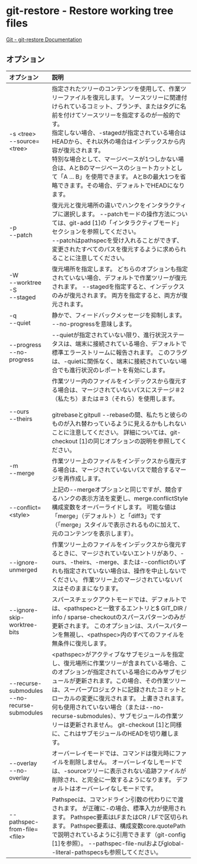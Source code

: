 # git-restore - Restore working tree files

[Git - git-restore Documentation](https://git-scm.com/docs/git-restore)

## オプション

|オプション|説明|
|:--|:--|
|-s \<tree><br>--source=\<tree>|指定されたツリーのコンテンツを使用して、作業ツリーファイルを復元します。 ソースツリーに関連付けられているコミット、ブランチ、またはタグに名前を付けてソースツリーを指定するのが一般的です。<br>指定しない場合、-stagedが指定されている場合はHEADから、それ以外の場合はインデックスから内容が復元されます。<br>特別な場合として、マージベースが1つしかない場合は、AとBのマージベースのショートカットとして「A ... B」を使用できます。 AとBの最大1つを省略できます。その場合、デフォルトでHEADになります。|
|-p<br>--patch|復元元と復元場所の違いでハンクをインタラクティブに選択します。 --patchモードの操作方法については、git-add [1]の「インタラクティブモード」セクションを参照してください。<br>--patchはpathspecを受け入れることができず、変更されたすべてのパスを復元するように求められることに注意してください。|
|-W<br>--worktree<br>-S<br>--staged|復元場所を指定します。 どちらのオプションも指定されていない場合、デフォルトで作業ツリーが復元されます。 --stagedを指定すると、インデックスのみが復元されます。 両方を指定すると、両方が復元されます。|
|-q<br>--quiet|静かで、フィードバックメッセージを抑制します。 --no-progressを意味します。|
|--progress<br>--no-progress|--quietが指定されていない限り、進行状況ステータスは、端末に接続されている場合、デフォルトで標準エラーストリームに報告されます。 このフラグは、-quietに関係なく、端末に接続されていない場合でも進行状況のレポートを有効にします。|
|--ours<br>--theirs|作業ツリー内のファイルをインデックスから復元する場合は、マージされていないパスにステージ＃2（私たち）または＃3（それら）を使用します。<br><br>gitrebaseとgitpull --rebaseの間、私たちと彼らのものが入れ替わっているように見えるかもしれないことに注意してください。 詳細については、git-checkout [1]の同じオプションの説明を参照してください。|
|-m<br>--merge|作業ツリー上のファイルをインデックスから復元する場合は、マージされていないパスで競合するマージを再作成します。|
|--conflict=\<style>|上記の--mergeオプションと同じですが、競合するハンクの表示方法を変更し、merge.conflictStyle構成変数をオーバーライドします。 可能な値は「merge」（デフォルト）と「diff3」です（「merge」スタイルで表示されるものに加えて、元のコンテンツを表示します）。|
|--ignore-unmerged|作業ツリー上のファイルをインデックスから復元するときに、マージされていないエントリがあり、-ours、-theirs、-merge、または--conflictのいずれも指定されていない場合は、操作を中止しないでください。 作業ツリー上のマージされていないパスはそのままになります。|
|--ignore-skip-worktree-bits|スパースチェックアウトモードでは、デフォルトでは、\<pathspec>と一致するエントリと$ GIT_DIR / info / sparse-checkoutのスパースパターンのみが更新されます。 このオプションは、スパースパターンを無視し、\<pathspec>内のすべてのファイルを無条件に復元します。|
|--recurse-submodules<br>--no-recurse-submodules|\<pathspec>がアクティブなサブモジュールを指定し、復元場所に作業ツリーが含まれている場合、このオプションが指定されている場合にのみサブモジュールが更新されます。この場合、その作業ツリーは、スーパープロジェクトに記録されたコミットとローカルの変更に復元されます。 上書きされます。 何も使用されていない場合（または--no-recurse-submodules）、サブモジュールの作業ツリーは更新されません。 git-checkout [1]と同様に、これはサブモジュールのHEADを切り離します。|
|--overlay<br>--no-overlay|オーバーレイモードでは、コマンドは復元時にファイルを削除しません。 オーバーレイなしモードでは、-sourceツリーに表示されない追跡ファイルが削除され、<tree>と完全に一致するようになります。 デフォルトはオーバーレイなしモードです。|
|--pathspec-from-file=\<file>|Pathspecは、コマンドライン引数の代わりに<file>で渡されます。 <file>が正確に-の場合、標準入力が使用されます。 Pathspec要素はLFまたはCR / LFで区切られます。 Pathspec要素は、構成変数core.quotePathで説明されているように引用できます（git-config [1]を参照）。 --pathspec-file-nulおよびglobal--literal-pathspecsも参照してください。|
